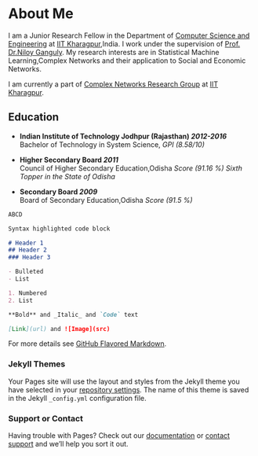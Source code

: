 # About Me
I am a Junior Research Fellow in the Department of [Computer Science and Engineering](http://cse.iitkgp.ac.in) at [IIT Kharagpur](http://www.iitkgp.ac.in/),India. I work under the supervision of [Prof. Dr.Niloy Ganguly](http://www.facweb.iitkgp.ernet.in/~niloy/). My research interests are in Statistical Machine Learning,Complex Networks and their application to Social and Economic Networks.

I am currently a part of [Complex Networks Research Group](http://www.cnergres.iitkgp.ac.in/) at [IIT Kharagpur](http://www.iitkgp.ac.in/).

## Education 
* **Indian Institute of Technology Jodhpur (Rajasthan) _2012-2016_**<br> 
Bachelor of Technology in System Science,
_GPI (8.58/10)_

* **Higher Secondary Board _2011_**<br>
Council of Higher Secondary Education,Odisha
_Score (91.16 %) Sixth Topper in the State of Odisha_

* **Secondary Board _2009_**<br>
Board of Secondary Education,Odisha
_Score (91.5 %)_
```markdown
ABCD
```

```markdown
Syntax highlighted code block

# Header 1
## Header 2
### Header 3

- Bulleted
- List

1. Numbered
2. List

**Bold** and _Italic_ and `Code` text

[Link](url) and ![Image](src)
```

For more details see [GitHub Flavored Markdown](https://guides.github.com/features/mastering-markdown/).

### Jekyll Themes

Your Pages site will use the layout and styles from the Jekyll theme you have selected in your [repository settings](https://github.com/gourabkumarpatro/gourabkumarpatro.github.io/settings). The name of this theme is saved in the Jekyll `_config.yml` configuration file.

### Support or Contact

Having trouble with Pages? Check out our [documentation](https://help.github.com/categories/github-pages-basics/) or [contact support](https://github.com/contact) and we’ll help you sort it out.
